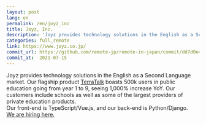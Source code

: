 ```yaml
---
layout: post
lang: en
permalink: /en/joyz_inc
title: Joyz, Inc.
description: 'Joyz provides technology solutions in the English as a Second Language market. Our flagship product TerraTalk boasts 500k users in public education going from year 1 to 9, seeing 1,000% increase YoY. Our customers include schools as well as some of the largest providers of private education products. Our front-end is TypeScript/Vue.js, and our back-end is Python/Django. We are hiring here.'
categories: full_remote
link: https://www.joyz.co.jp/
commit_url: https://github.com/remote-jp/remote-in-japan/commit/dd7d0e44881ca6c2e13e635a33cf0d3fd25d146e
commit_at:  2021-07-15
---
```


<p>Joyz provides technology solutions in the English as a Second Language market. Our flagship product <a href="https://www.terratalk.rocks/">TerraTalk</a> boasts 500k users in public education going from year 1 to 9, seeing 1,000% increase YoY. Our customers include schools as well as some of the largest providers of private education products.<br />Our front-end is TypeScript/Vue.js, and our back-end is Python/Django.<br /><a href="https://open.talentio.com/r/1/c/joyz/homes/2229">We are hiring here.</a></p>
